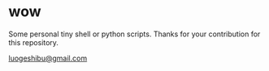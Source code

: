 # wow
Some personal tiny shell or python scripts. Thanks for your contribution for this repository.

luogeshibu@gmail.com

